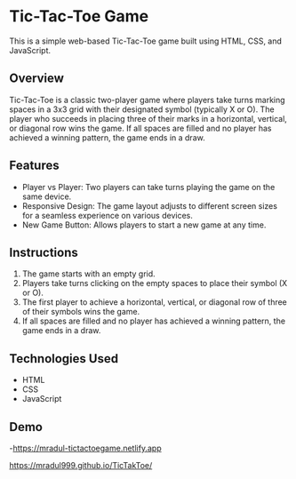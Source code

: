 # Tic-Tac-Toe Game

This is a simple web-based Tic-Tac-Toe game built using HTML, CSS, and JavaScript.

## Overview

Tic-Tac-Toe is a classic two-player game where players take turns marking spaces in a 3x3 grid with their designated symbol (typically X or O). The player who succeeds in placing three of their marks in a horizontal, vertical, or diagonal row wins the game. If all spaces are filled and no player has achieved a winning pattern, the game ends in a draw.

## Features

- Player vs Player: Two players can take turns playing the game on the same device.
- Responsive Design: The game layout adjusts to different screen sizes for a seamless experience on various devices.
- New Game Button: Allows players to start a new game at any time.


## Instructions

1. The game starts with an empty grid.
2. Players take turns clicking on the empty spaces to place their symbol (X or O).
3. The first player to achieve a horizontal, vertical, or diagonal row of three of their symbols wins the game.
4. If all spaces are filled and no player has achieved a winning pattern, the game ends in a draw.

## Technologies Used

- HTML
- CSS
- JavaScript




## Demo

-https://mradul-tictactoegame.netlify.app   

https://mradul999.github.io/TicTakToe/


